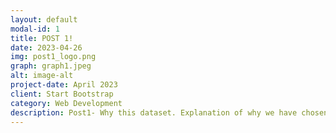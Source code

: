 ```yaml
---
layout: default
modal-id: 1
title: POST 1!
date: 2023-04-26
img: post1_logo.png
graph: graph1.jpeg
alt: image-alt
project-date: April 2023
client: Start Bootstrap
category: Web Development
description: Post1- Why this dataset. Explanation of why we have chosen this dataset, Traffic Accidents in Madrid
---
```

